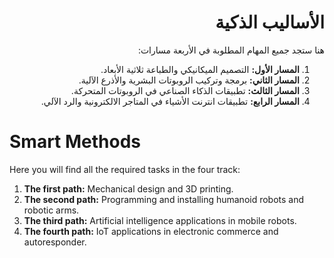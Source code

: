 <div dir="rtl">

# الأساليب الذكية
هنا ستجد جميع المهام المطلوبة في الأربعة مسارات:
1. **المسار الأول:** التصميم الميكانيكي والطباعة ثلاثية الأبعاد. 
2. **المسار الثاني:** برمجة وتركيب الروبوتات البشرية والأذرع الآلية. 
3. **المسار الثالث:** تطبيقات الذكاء الصناعي في الروبوتات المتحركة. 
4. **المسار الرابع:** تطبيقات انترنت الأشياء في المتاجر الالكترونية والرد الآلي. 


</div>

# Smart Methods
Here you will find all the required tasks in the four track:
1. **The first path:** Mechanical design and 3D printing.
2. **The second path:** Programming and installing humanoid robots and robotic arms.
3. **The third path:** Artificial intelligence applications in mobile robots.
4. **The fourth path:** IoT applications in electronic commerce and autoresponder.
